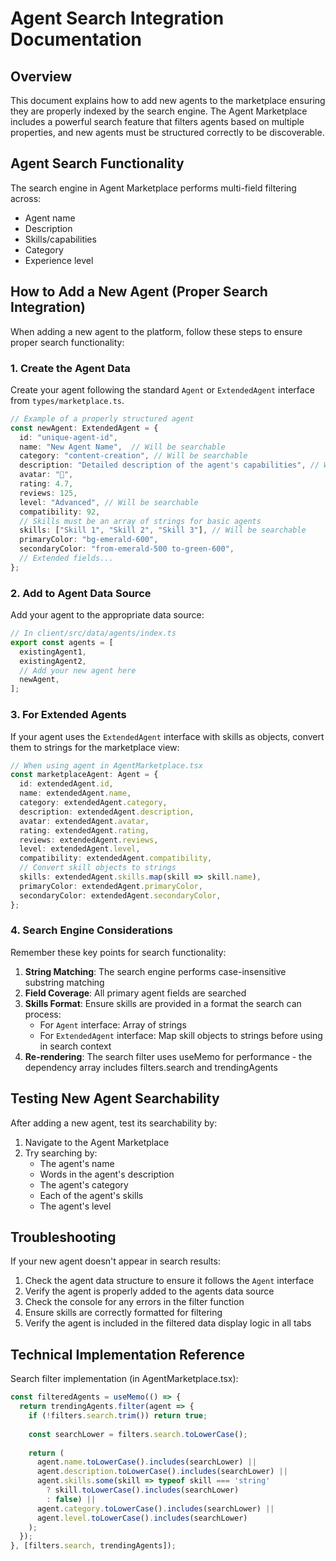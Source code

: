 # Agent Search Integration Documentation

## Overview

This document explains how to add new agents to the marketplace ensuring they are properly indexed by the search engine. The Agent Marketplace includes a powerful search feature that filters agents based on multiple properties, and new agents must be structured correctly to be discoverable.

## Agent Search Functionality

The search engine in Agent Marketplace performs multi-field filtering across:
- Agent name
- Description 
- Skills/capabilities
- Category
- Experience level

## How to Add a New Agent (Proper Search Integration)

When adding a new agent to the platform, follow these steps to ensure proper search functionality:

### 1. Create the Agent Data

Create your agent following the standard `Agent` or `ExtendedAgent` interface from `types/marketplace.ts`.

```typescript
// Example of a properly structured agent
const newAgent: ExtendedAgent = {
  id: "unique-agent-id",
  name: "New Agent Name",  // Will be searchable
  category: "content-creation", // Will be searchable
  description: "Detailed description of the agent's capabilities", // Will be searchable
  avatar: "🤖",
  rating: 4.7,
  reviews: 125,
  level: "Advanced", // Will be searchable
  compatibility: 92,
  // Skills must be an array of strings for basic agents
  skills: ["Skill 1", "Skill 2", "Skill 3"], // Will be searchable
  primaryColor: "bg-emerald-600",
  secondaryColor: "from-emerald-500 to-green-600",
  // Extended fields...
};
```

### 2. Add to Agent Data Source

Add your agent to the appropriate data source:

```typescript
// In client/src/data/agents/index.ts
export const agents = [
  existingAgent1,
  existingAgent2,
  // Add your new agent here
  newAgent,
];
```

### 3. For Extended Agents

If your agent uses the `ExtendedAgent` interface with skills as objects, convert them to strings for the marketplace view:

```typescript
// When using agent in AgentMarketplace.tsx
const marketplaceAgent: Agent = {
  id: extendedAgent.id,
  name: extendedAgent.name,
  category: extendedAgent.category,
  description: extendedAgent.description,
  avatar: extendedAgent.avatar,
  rating: extendedAgent.rating,
  reviews: extendedAgent.reviews,
  level: extendedAgent.level,
  compatibility: extendedAgent.compatibility,
  // Convert skill objects to strings
  skills: extendedAgent.skills.map(skill => skill.name),
  primaryColor: extendedAgent.primaryColor,
  secondaryColor: extendedAgent.secondaryColor,
};
```

### 4. Search Engine Considerations

Remember these key points for search functionality:

1. **String Matching**: The search engine performs case-insensitive substring matching
2. **Field Coverage**: All primary agent fields are searched
3. **Skills Format**: Ensure skills are provided in a format the search can process:
   - For `Agent` interface: Array of strings
   - For `ExtendedAgent` interface: Map skill objects to strings before using in search context
4. **Re-rendering**: The search filter uses useMemo for performance - the dependency array includes filters.search and trendingAgents

## Testing New Agent Searchability

After adding a new agent, test its searchability by:

1. Navigate to the Agent Marketplace
2. Try searching by:
   - The agent's name
   - Words in the agent's description
   - The agent's category
   - Each of the agent's skills
   - The agent's level

## Troubleshooting

If your new agent doesn't appear in search results:

1. Check the agent data structure to ensure it follows the `Agent` interface
2. Verify the agent is properly added to the agents data source
3. Check the console for any errors in the filter function
4. Ensure skills are correctly formatted for filtering
5. Verify the agent is included in the filtered data display logic in all tabs

## Technical Implementation Reference

Search filter implementation (in AgentMarketplace.tsx):

```jsx
const filteredAgents = useMemo(() => {
  return trendingAgents.filter(agent => {
    if (!filters.search.trim()) return true;
    
    const searchLower = filters.search.toLowerCase();
    
    return (
      agent.name.toLowerCase().includes(searchLower) || 
      agent.description.toLowerCase().includes(searchLower) || 
      agent.skills.some(skill => typeof skill === 'string' 
        ? skill.toLowerCase().includes(searchLower)
        : false) ||
      agent.category.toLowerCase().includes(searchLower) ||
      agent.level.toLowerCase().includes(searchLower)
    );
  });
}, [filters.search, trendingAgents]);
```